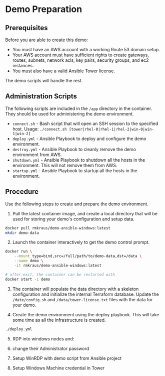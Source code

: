 # Demo Preparation

## Prerequisites

Before you are able to create this demo:
  - You must have an AWS account with a working Route 53 domain setup.
  - Your AWS account must have sufficient rights to create gateways, routes, subnets, network acls, key pairs, security groups, and ec2 instances.
  - You must also have a valid Ansible Tower license.

The demo scripts will handle the rest.

## Administration Scripts

The following scripts are included in the `/app` directory in the container. They should be used for administering the demo environment.

  - `connect.sh` - Bash script that will open an SSH session to the specified host. Usage: `./connect.sh [tower|rhel-0|rhel-1|rhel-2|win-0|win-1|win-2]`
  - `deploy.yml` - Ansible Playbook to deploy and configure the demo environment.
  - `destroy.yml` - Ansible Playbook to cleanly remove the demo environment from AWS.
  - `shutdown.yml` - Ansible Playbook to shutdown all the hosts in the environment. This will not remove them from AWS.
  - `startup.yml` - Ansible Playbook to startup all the hosts in the environment.

## Procedure

Use the following steps to create and prepare the demo environment.

1. Pull the latest container image, and create a local directory that will be used for storing your demo's configuration and setup data.

```bash
docker pull rmkraus/demo-ansible-windows:latest
mkdir demo-data
```

2. Launch the container interactively to get the demo control prompt.

```bash
docker run \
    --mount type=bind,src=/full/path/to/demo-data,dst=/data \
    --name demo \
    -it rmkraus/demo-ansible-windows:latest

# after exit, the container can be restarted with
docker start -i demo
```

3. The container will populate the data directory with a skeleton configuration and initialize the internal Terraform database. Update the `/date/config.sh` and `/data/tower-license.txt` files with the data for your demo.

4. Create the demo environment using the deploy playbook. This will take some time as all the infrastructure is created.

```bash
./deploy.yml
```

5. RDP into windows nodes and:
  1. change their Administrator password
  2. Setup WinRDP with demo script from Ansible project

6. Setup Windows Machine credential in Tower
